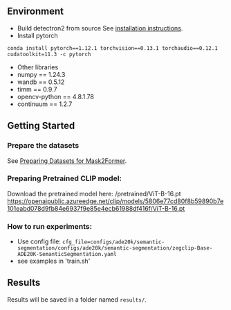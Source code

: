
## Environment
- Build detectron2 from source 
See [installation instructions](INSTALL.md).
- Install pytorch

 `conda install pytorch==1.12.1 torchvision==0.13.1 torchaudio==0.12.1 cudatoolkit=11.3 -c pytorch`

- Other libraries
- numpy == 1.24.3
- wandb == 0.5.12
- timm == 0.9.7
- opencv-python == 4.8.1.78
- continuum == 1.2.7


## Getting Started

### Prepare the datasets
See [Preparing Datasets for Mask2Former](datasets/README.md).
### Preparing Pretrained CLIP model:
Download the pretrained model here: /pretrained/ViT-B-16.pt
https://openaipublic.azureedge.net/clip/models/5806e77cd80f8b59890b7e101eabd078d9fb84e6937f9e85e4ecb61988df416f/ViT-B-16.pt

### How to run experiments:

- Use config file: `cfg_file=configs/ade20k/semantic-segmentation/configs/ade20k/semantic-segmentation/zegclip-Base-ADE20K-SemanticSegmentation.yaml`
- see examples in 'train.sh'

## Results
Results will be saved in a folder named `results/`. 
